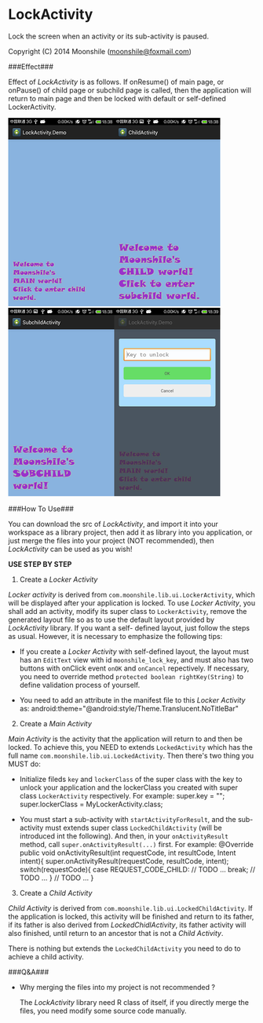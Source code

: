 LockActivity
============

Lock the screen when an activity or its sub-activity is paused.

Copyright (C) 2014  Moonshile (moonshile@foxmail.com)

###Effect###

Effect of *LockActivity* is as follows. If onResume() of main page, or onPause() of 
child page or subchild page is called, then the application will return to main page 
and then be locked with default or self-defined LockerActivity.

![Main Page](https://raw.githubusercontent.com/Moonshile/LockActivity/master/shortcuts/1.png)![Main Page](https://raw.githubusercontent.com/Moonshile/LockActivity/master/shortcuts/2.png)![Main Page](https://raw.githubusercontent.com/Moonshile/LockActivity/master/shortcuts/3.png)![Main Page](https://raw.githubusercontent.com/Moonshile/LockActivity/master/shortcuts/4.png)

###How To Use###

You can download the src of *LockActivity*, and import it into your workspace as a 
library project, then add it as library into you application, or just merge the files 
into your project (NOT recommended), then *LockActivity* can be used as you wish!

**USE STEP BY STEP**

1. Create a *Locker Activity*

*Locker activity* is derived from `com.moonshile.lib.ui.LockerActivity`, which will be
displayed after your application is locked. To use *Locker Activity*, you shall add an 
activity, modify its super class to `LockerActivity`, remove the generated layout file 
so as to use the default layout provided by *LockActivity* library. If you want a self-
defined layout, just follow the steps as usual. However, it is necessary to emphasize 
the following tips:

* If you create a *Locker Activity* with self-defined layout, the layout must has an
  `EditText` view with id `moonshile_lock_key`, and must also has two buttons with 
  onClick event `onOK` and `onCancel` repectively. If necessary, you need to override
  method `protected boolean rightKey(String)` to define validation process of yourself.
  
* You need to add an attribute in the manifest file to this *Locker Activity* as:
	android:theme="@android:style/Theme.Translucent.NoTitleBar"

2. Create a *Main Activity*

*Main Activity* is the activity that the application will return to and then be locked. 
To achieve this, you NEED to extends `LockedActivity` which has the full name 
`com.moonshile.lib.ui.LockedActivity`. Then there's two thing you MUST do:

* Initialize fileds `key` and `lockerClass` of the super class with the key to unlock your 
  application and the lockerClass you created with super class `LockerActivity` respectively. 
  For example:
	super.key = "";
	super.lockerClass = MyLockerActivity.class;

* You must start a sub-activity with `startActivityForResult`, and the sub-activity 
  must extends super class `LockedChildActivity` (will be introduced int the following).
  And then, in your `onActivityResult` method, call `super.onActivityResult(...)` first.
  For example:
    @Override
	public void onActivityResult(int requestCode, int resultCode, Intent intent){
    	super.onActivityResult(requestCode, resultCode, intent);
    	switch(requestCode){
    	case REQUEST_CODE_CHILD:
			// TODO ...
    		break;
		// TODO ...
    	}
		// TODO ...
    }

3. Create a *Child Activity*

*Child Activity* is derived from `com.moonshile.lib.ui.LockedChildActivity`. If the application
is locked, this activity will be finished and return to its father, if its father is also 
derived from *LockedChidlActivity*, its father activity will also finished, until return to an
ancestor that is not a *Child Activity*.

There is nothing but extends the `LockedChildActivity` you need to do to achieve a child 
activity.

###Q&A###

* Why merging the files into my project is not recommended ?

  The *LockActivity* library need R class of itself, if you directly merge the files, you need 
  modify some source code manually.



